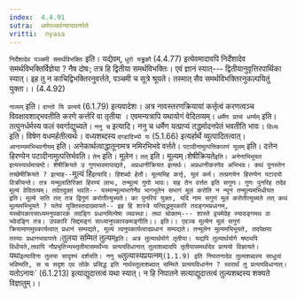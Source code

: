 ```yaml
---
index:  4.4.91
sutra:  धर्मपथ्यर्थन्यायादनपेते
vritti:  nyasa
---
```


`निर्देशादेव पञ्चमी समर्थविभक्तिः` इति। यद्येवम्, `धुरो यड्ढकौ` (4.4.77) इत्येवमादावपि निर्देशादेव समर्थविभक्तिर्विज्ञेया ? नैष दोषः; तत्र हि द्वितीया समर्थविभक्तिः। एवं ज्ञानं स्यात्--- द्वितीयानुवृत्तिरपार्थिका स्यात्। इह तु न काचिद्विभक्तिरनुवर्त्तते, पञ्चमी च सूत्रे श्रूयते। तस्मात् सैव समर्थविभक्तिरनुकल्पयितुं युक्ता।। (4.4.92)

 `नाव्यम्` इति। `वान्तो यि प्रत्यये` (6.1.79) इत्यवादेशः। अत्र नावस्तरणक्रियायां कर्त्तृत्वं करणत्वञ्च विवक्षावशाद्भवतीति करणे कर्त्तरि वा तृतीया । एवमन्यत्रापि यथायोगं वेदितव्यम्।
`धर्मेण प्राप्यं धर्म्यम्` इति। तत्पुनर्धर्मस्य फलं स्वर्गाद्युच्यते। `ननु च` इत्यादि। ननु च धर्मेण यत्प्राप्यं तद्धर्मादनपेतं भवतीति भावः।
`विध्यः` इति। विषेण वधमर्हतीत्यर्थः। वध्यशब्दस्य `दण्डादिभ्यो यः` (5.1.66) इत्यर्हार्थे व्युत्पादितत्वात्।
`आनाम्यमभिभवनीयम्` इति। अनेकार्थत्वाद्धातूनामत्र नमिरभिभवे वर्त्तते। `पटादीनामुत्पत्तिकारणं मूलम्` इति। दत्तेन हिरण्येन पटादीनामुत्पत्तिर्भवति। `तेन` इति। मूलेन। `तत्` इति। मूल्यम्` । `शेषीक्रियते` इति। अनेनाभिभूयत इत्यस्यार्थमाचष्टे। शेषीक्रियते उ गुणभावमापाद्यते, अप्रधानीक्रियत इत्यर्थः। अप्रधानीकरणेव अभिभवः। कथं पुनस्तेन तच्छेषीक्रियते ? इत्याह-- `मूल्यं हि` इत्यादि। हिशब्दो हेतौ। मूल्यमिह कर्त्तृ, मूलं कर्म। तत्प्रणयेन हिरण्येन पटादयो विक्रीयन्ते। तत्र यन्मूलातिरिक्तं हिरण्यं लाभः, तन्मूल्यं गुणो भावः। सह तेन वर्त्तत इति सगुणः। गुणः पुनरिह तदेव मूल्यं वेदितव्यम्। तदेतदुक्तं भवति-- यस्मान्मूल्यभागेनैव भागभूतेन सभागं मूलं करोति न न्यूनं तन्मूल्यमभिधीयत इति। मूल्ये सति तत् तत्र द्विगुणं करोतीत्युच्यते। का पुनरियं युक्तः, यदि नाम सगुणं मूलं करोतीत्युच्यते तत् कथं मूल्यमभिभूयते ? यतेयं युक्तिस्तदाख्यायते-- इह हि शास्त्रे यत्सिद्धमुपकारि तदङ्गमप्रधानम्, यच्चोपकारसाध्यमनुपकारकं तदङ्गि प्रधानमित्येषा व्यवस्था। तथा चोक्तम्---
शास्ते द्व्यमेवेह स्यादङ्गमथ वा भवेदङ्गि तत्र।
उपकारि सिद्दमङ्गं साध्यानुपकारकमङ्गीति।। इति।।
एवञ्च मूल्येन मूलं सगुणं क्रियामाणमुपकार्यत्वात् प्रधानं सम्पद्यते, मूल्यं त्वनुपकार्यत्वादप्रधानं सम्पद्यते। तन्मूलेन मूल्यमभिभूयते, तदपेक्षया तस्याः प्रधानभावापत्तेः।
`तुलया सम्मितं तुल्यम्` इति। अत्र तुल्यार्थयोगे तृतीया। यद्यपि तुल्यार्थयोगे षष्ठ्यपि विधीयते,तथापि नौप्रभृतिभ्यस्तृतीयासमर्थेभ्यः प्रत्ययविधानात् तुलाशब्दादपि तृतीयासमर्थादेव प्रत्ययो विज्ञायते। `यथा` इत्यादिना तुलया सादृश्यं दर्शयति। ननु च `तुल्यास्यप्रयत्नम्` (1.1.9) इति निपातनादेव तुल्यशब्दस्य साधुत्वं भविष्यति, स च सदृश एव लोके प्रसिद्ध इति नार्थस्तुलाशब्दात् सम्मिते प्रत्ययविधानेन ? स्वरार्थं तु प्रत्ययविधानात्। `यतोऽनावः` (6.1.213) इत्याद्युदात्तत्वं यथा स्यात्। न हि निपातने सत्याद्युदात्तत्वं तुल्यशब्दस्य शक्यते विज्ञातुम्।।


